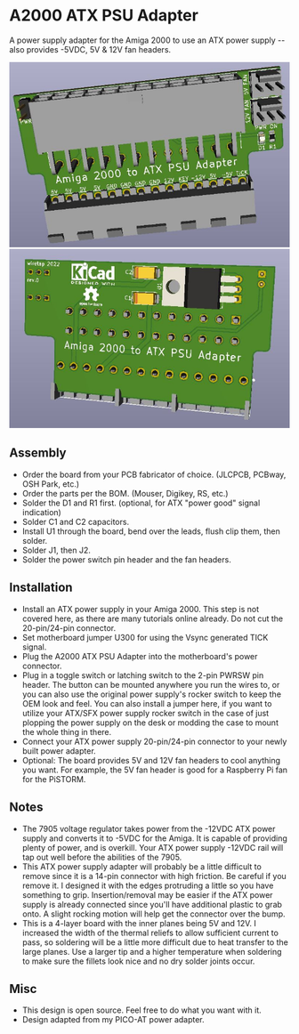 # A2000 ATX PSU Adapter
A power supply adapter for the Amiga 2000 to use an ATX power supply -- also provides -5VDC, 5V & 12V fan headers.

![front](front.jpg)
\
![back](back.jpg)

## Assembly
* Order the board from your PCB fabricator of choice. (JLCPCB, PCBway, OSH Park, etc.)
* Order the parts per the BOM. (Mouser, Digikey, RS, etc.)
* Solder the D1 and R1 first. (optional, for ATX "power good" signal indication)
* Solder C1 and C2 capacitors.
* Install U1 through the board, bend over the leads, flush clip them, then solder.
* Solder J1, then J2.
* Solder the power switch pin header and the fan headers.

## Installation
* Install an ATX power supply in your Amiga 2000. This step is not covered here, as there are many tutorials online already. Do not cut the 20-pin/24-pin connector.
* Set motherboard jumper U300 for using the Vsync generated TICK signal.
* Plug the A2000 ATX PSU Adapter into the motherboard's power connector.
* Plug in a toggle switch or latching switch to the 2-pin PWRSW pin header. The button can be mounted anywhere you run the wires to, or you can also use the original power supply's rocker switch to keep the OEM look and feel. You can also install a jumper here, if you want to utilize your ATX/SFX power supply rocker switch in the case of just plopping the power supply on the desk or modding the case to mount the whole thing in there.
* Connect your ATX power supply 20-pin/24-pin connector to your newly built power adapter.
* Optional: The board provides 5V and 12V fan headers to cool anything you want. For example, the 5V fan header is good for a Raspberry Pi fan for the PiSTORM.

## Notes
* The 7905 voltage regulator takes power from the -12VDC ATX power supply and converts it to -5VDC for the Amiga. It is capable of providing plenty of power, and is overkill. Your ATX power supply -12VDC rail will tap out well before the abilities of the 7905.
* This ATX power supply adapter will probably be a little difficult to remove since it is a 14-pin connector with high friction. Be careful if you remove it. I designed it with the edges protruding a little so you have something to grip. Insertion/removal may be easier if the ATX power supply is already connected since you'll have additional plastic to grab onto. A slight rocking motion will help get the connector over the bump.
* This is a 4-layer board with the inner planes being 5V and 12V. I increased the width of the thermal reliefs to allow sufficient current to pass, so soldering will be a little more difficult due to heat transfer to the large planes. Use a larger tip and a higher temperature when soldering to make sure the fillets look nice and no dry solder joints occur.

## Misc
* This design is open source. Feel free to do what you want with it.
* Design adapted from my PICO-AT power adapter.
